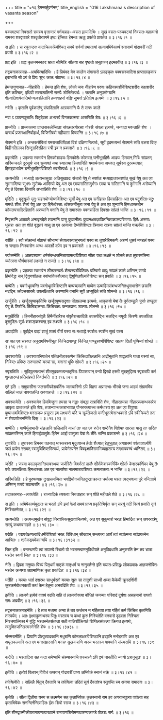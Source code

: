 +++
title = "०१६ हेमन्तर्तुवर्णनम्"
title_english = "016 Lakshmana s description of vasanta season"

+++


पञ्चवट्यां निवसतो रामस्य वृत्तान्तरं वर्णयन्नाह--वसत इत्यादिभिः । सुखं
वसतः पञ्चवट्यां निवसतः महात्मनो रामस्य शरद्व्यपारे शरदृतोरपगमे इष्टः
ईप्सितः हेमन्तः ऋतुः प्रवर्तते प्रावर्तत  ॥  ३।१६।१  ॥   

  

स इति । स रघुनन्दनः कदाचित्कस्मिंश्चित् समये शर्वर्यां प्रभातायां
सत्यामभिषेकार्थं स्नानार्थं गोदावरीं नदीं प्रययौ  ॥  ३।१६।२  ॥   

  

प्रह्व इति । प्रह्वः कृतनमस्कारः भ्राता सौमित्रिः सीतया सह पृष्ठतो
अनुव्रजन् इदमब्रवीत्  ॥  ३।१६।३  ॥   

  

तद्वचनाकारमाह--अयमित्यादिभिः । हे प्रियंवद येन कालेन संवत्सरो ऽलङ्कृतः
पक्वसस्यादिना प्राप्तालङ्कार इवाभाति सो ऽयं ते प्रियः शुभः कालः
संप्राप्तः  ॥  ३।१६।४  ॥   

  

हेमन्तगुणानाह--नीहारेति । हेमन्त इति शेषः, लोको जनः नीहारेण परुषः
कठिनस्पर्शविशिष्टशरीरः रूक्षशरीर इति कश्चित्, पृथिवी सस्यशालिनी सस्यैः
शोभितेत्यर्थः । जलानि अनुपभोग्यानि शैत्यातिशयेनातिभोग्यत्वरहितानि
हव्यवाहनो वह्निः सुभगो ऽतिप्रिय इत्यर्थः  ॥  ३।१६।५  ॥   

  

नवेति । कृतानि पूर्वकालेषु संपादितानि आग्रयणानि यैः ते सन्तः काले  

नवा ऽ ऽग्रयणपूजाभिः पितृदेवता अभ्यर्च्य विगतकल्मषा आसन्निति शेषः  ॥ 
३।१६।६  ॥   

  

प्राज्येति । प्राज्यकामाः प्राप्तसकलेप्सिताः संपन्नतरगोरसाः गोरसैः
संपन्ना इत्यर्थः, जनपदा भवन्ताति शेषः । पात्रार्थं
प्रजारक्षानिर्वाहार्थं, विजिगीषवो महीपाला विचरन्ति  ॥  ३।१६।७  ॥   

  

सेवमाने इति । अन्तकसेवितां यमराजाधिष्ठितां दिशं दक्षिणामित्यर्थः, सूर्ये
दृढमत्यन्तं सेवमाने सति उत्तरा दिक् विहीनतिलका सिन्दूरादिरहिता स्त्री इव
न प्रकाशते  ॥  ३।१६।८  ॥   

  

प्रकृत्येति । प्रकृत्या स्वभावेन हिमकोशाढ्यः हिमकोशैः कोशवत् घनीभूतहिमैः
आढ्यः हिमवान् गिरिः सांप्रतम् अस्मिन्काले दूरसूर्यः सन् सुव्यक्तं यथा
स्यात्तथा हिमवानिति यथार्थनामा अभवत् सूर्यस्य दूरस्थत्वात् हिमद्रवाभावेन
घनीभूतहिमविशिष्टो भवतीत्यर्थः  ॥  ३।१६।९  ॥   

  

अत्यन्तेति । मध्याह्ने अत्यन्तसुखः अतिसुखप्रदः संचारो येषु ते स्पर्शतः
मध्याह्नातपस्पर्शात् सुखं येषु अत एव सुभगादित्या सुभगः सुसेव्यः आदित्यो
येषु अत एव छायासलिलदुर्भगाः छाया च सलिलानि च दुर्भगानि असेव्यानि येषु ते
दिवसाः दिनानि अभवन्निति शेषः  ॥  ३।१६।१०  ॥   

  

मृद्विति । मृदुसूर्याः मृदुः सहनयोग्योष्णविशिष्टः सूर्यो येषु अत एव
सनीहाराः हिमसहिताः अत एव पटुशीताः पटुः समर्थः शीतः शैत्यं येषु अत एव
हिमैर्ध्वस्ताः ध्वंसकर्मीभूता जना येषु ते अत एव शून्यानि हिमध्वस्तत्वेन
कोमलपत्रादिरहितानि अरण्यानि वनानि येषु ते समारुताः पवनसहिता दिवसाः
सांप्रतं भान्ति  ॥  ३।१६।११  ॥   

  

निवृत्तानि आकाशे अनावृतदेशे शयनानि यासु पुष्यानीताः
पुष्यनक्षत्रज्ञापितनिशाकालपरिमाणाः हिमैः अरुणाः धूसराः अत एव शीतं
वृद्धतरं यासु ता एव आयामाः दैर्घ्यविशिष्टाः त्रियामा रात्रयः सांप्रतं
यान्ति गच्छन्ति  ॥  ३।१६।१२  ॥   

  

रवीति । रवौ संक्रान्तं संप्राप्तं सौभाग्यं सेव्यत्वरूपसुभगत्वं यस्य सः
तुषारैर्हिमकणैः अरुणं धूसरं मण्डलं यस्य स चन्द्रमाः निःश्वासेन अन्धः
आदर्शो दर्पण इव न प्रकाशते  ॥  ३।१६।१३  ॥   

  

ज्योत्स्नेति । आतपश्यामा धर्मसंबन्धजनितश्यामत्वविशिष्टा सीता यथा लक्षते
न शोभते तथा तुषारमलिना ज्योत्स्ना पौर्णमास्यां लक्ष्यते न राजते  ॥ 
३।१६।१४  ॥   

  

प्रकृत्येति । प्रकृत्या स्वभावेन शीतलस्पर्शः शैत्यस्पर्शविशिष्टः पश्चिमो
वायुः सांप्रतं काले अस्मिन् समये हिमविद्धः सन् द्विगुणशीतलः
स्वांभाविकशैत्यात् द्विगुणितशैत्यविशिष्टः सन् प्रवाति  ॥  ३।१६।१५  ॥   

  

बाष्पेति । यवगोधूमवन्ति यवगोधूमविशिष्टानि बाष्पच्छन्नानि बाष्पेण
ऊष्महिमसंबन्धजनितधूमाभासेन छन्नानि नदद्भिः क्रौञ्चसारसैः उपलक्षितानि
अरण्यानि वनानि सूर्ये अभ्युदिते सति शोभन्ते  ॥  ३।१६।१६  ॥   

  

खर्जूरेति । खर्जूरपुष्पाकृतिभिः खर्जूरपुष्पसदृशाः पीतप्रलम्बा इत्यर्थः,
आकृतयो येषां तैः पूर्णतण्डुलैः पूर्णाः तण्डुला येषु तैः शिरोभिः
किंचिदालम्बाः किंचिन्नताः कनकप्रभाः शालयः शोभन्ते  ॥  ३।१६।१७  ॥   

  

मयूखैरिति । हिमनीहारसंवृतैः हिमैर्नीहारैश्च संवृतैराच्छादितैः
उपसर्पद्भिः चलद्भिः मयूखैः किरणैः उपलक्षितः दूरमुदितः सूर्यः
शशाङ्कश्चन्द्र इव लक्ष्यते  ॥  ३।१६।१८  ॥   

  

अग्राह्येति । पूर्वाह्णेन ग्राह्यं ज्ञातुं शक्यं वीर्यं यस्य सः
मध्याह्ने स्पर्शतः स्पर्शेन सुखं यस्य  

सः अत एव संरक्तः अनुरागविषयीभूतः किंचिदापाण्डुः किंचित्
पाण्डुरवर्णविशिष्टः आतपः क्षितौ पृथिव्यां शोभते  ॥  ३।१६।१९  ॥   

  

अवश्यायेति । अवश्यायनिपातेन पतितनीहारकणेन किंचित्प्रक्लिन्नानि
आर्द्रीभूतानि शाद्वलानि घाता यस्यां सा, निविष्टः प्रविष्टः तरुणातपो
यस्यां सा, वनानां भूमिः शोभते  ॥  ३।१६।२०  ॥   

  

स्पृशन्निति । सुविपुलमत्यन्तं शीतमुदकमत्यन्ततृषितः पिपासावान् वन्यो
द्विरदो हस्ती सुखमुद्दिश्य स्पृशन्नपि करं शुण्डादण्डं प्रतिसंहरते
निवर्तयति  ॥  ३।१६।२१  ॥   

  

एते इति । समुपासीना जलसमीपदेशवर्तिनः जलचारिणो ऽपि विहगा अप्रगल्भाः भीरवो
जना आहवं संग्राममिव सलिलं जालं नावगाहन्ति अवगाहन्ते  ॥  ३।१६।२२  ॥   

  

अवश्यायेति । अवश्यायेन हिमबिन्दुना तमसा च नद्धाः संबद्धा रात्राविति
शेषः, नीहारतमसा नीहाररूपान्धकारेण आवृताः प्रातःकाले इति शेषः,
तत्रान्यान्धकाराभावात् पौनरुक्त्याच्च कर्मधारय एव अत एव विपुष्पाः
पुष्पाभावविशिष्टाः वनराजयः प्रसुप्ता इव लक्ष्यन्ते यदि च सूर्यतेजसो
मन्दीभूतत्वेनान्धकारो ऽपि स्वीक्रियते तदा न शेषप्रयोजनमिति दिक्  ॥ 
३।१६।२३  ॥   

  

बाष्पेति । बाष्पैर्धूमाभासैः संछन्नानि सलिलानि यासां ताः अत एव रुतेन
शब्देनैव विज्ञेयाः सारसा यासु ताः सरितः सांप्रतमस्मिन् काले
हिमार्द्रवालुकैः हिमेन आर्द्रा वालुका येषां तैः तीरैः भान्ति प्रकाशन्ते
 ॥  ३।१६।२४  ॥   

  

तुषारेति । तुषारस्य हिमस्य पतनात् भास्करस्य मृदुत्वाच्च हेतोः शैत्यात्
हेतुभूतात् अगाग्रस्थं पर्वताग्रवर्त्यपि जलं प्रायेण रसवत्
स्वादुविशिष्टमित्यर्थः, प्रायेणेत्यनेन विषवृक्षादिसमभिव्याहृतस्य
तदभाववत्त्वं ध्वनितम्  ॥  ३।१६।२५  ॥   

  

जरेति । जरया कालकृतान्तिमावस्थया जर्जरितैः विवर्णतां प्राप्तैः
शीर्णकेशरकर्णिकैः शीर्णाः केशरकर्णिका येषु तैः पत्रैः उपलक्षिताः
हिमध्वस्ताः अत एव नालशेषा नालमात्रावशिष्टाः कमलाकराः न भान्ति  ॥  ३।१६।२६
 ॥   

  

अस्मिन्निति । हे पुरुषव्याघ्र दुःखसमन्वितः भवद्वियोगजनितदुःखाक्रान्तः
धर्मात्मा भरतः त्वद्भक्त्या पुरे नन्दिग्रामे अस्मिन् समये तपश्चरति  ॥ 
३।१६।२७  ॥   

  

तदाकारमाह--त्यक्त्वेति । राज्यादिकं त्यक्त्वा नियताहारः सन् शीते महीतले
शेते  ॥  ३।१६।२८  ॥   

  

स इति । अभिषेकार्थमुद्यतः स भरतो ऽपि इमां वेलां समयं प्राप्य
प्रकृतिभिर्वृतः सन् सरयूं नदीं नित्यं प्रयाति नृनं निश्चितमेतत्  ॥ 
३।१६।२९  ॥   

  

अत्यन्तेति । अत्यन्तमुखेन संवृद्धः निरवधिकसुखवानित्यर्थः, अत एव सुकुमारो
भरतः हिमार्दितः सन् अपररात्रेषु सरयूं कथमवगाहते  ॥  ३।१६।३०  ॥   

  

पद्मेति । पद्मपत्रेक्षणत्वादिधर्मविशिष्टो भरतः विविधान् सौख्यान्
सन्त्यज्य आर्यं त्वां सर्वात्मना सर्वप्रयत्नेन आश्रितः ।
श्लोकद्वयमेकान्वयि  ॥  ३।१६।३१३२  ॥   

  

जित इति । वनस्थमपि त्वां तापस्ये स्थितो यो भरतस्त्वामनुविधीयते
अनुविदधाति अनुसरति तेन तव भ्रात्रा भरतेन स्वर्गो जितः  ॥  ३।१६।३३  ॥   

  

नेति । द्विपदा मनुष्याः पित्र्यं पितृधर्मं मातृकं मातृधर्मं च
नानुवर्तन्ते इति ख्यातः प्रसिद्धः लोकप्रवादः अज्ञजनोक्तिः भरतेन अन्यथा
अप्रामाणिकः कृतः प्रकटितः  ॥  ३।१६।३४  ॥   

  

भर्तेति । यस्याः भर्ता दशरथः साधुर्भरतो यस्याः सुतः सा तादृशी साध्वी
अम्बा कैकेयी क्रूरदर्शिनी क्रूरकर्मबोधनकर्त्री कथं केन हेतुना अभवदिति
शेषः  ॥  ३।१६।३५  ॥   

  

इतीति । लक्ष्मणे इत्येवं वाक्यं वदति सति तं लक्ष्मणोक्त्या बोधितं
जनन्याः परिवादं दुर्यशः असहमानो राघवो रामः अब्रवीत्  ॥  ३।१६।३६  ॥   

  

तद्वचनाकारमाहनेति । हे तात मध्यमा अम्बा ते तव कथंचन न गर्हितव्या तया
गर्हितं कर्म किंचिन्न कृतमिति तात्पर्यम् । अतः इक्ष्वाकुनाथस्य पितुः
भरतस्य च कथां कुरु निश्चितेति वनवासे दृढव्रता निश्चिता निश्चयात्मिका मे
बुद्धिः भरतस्नेहसंतप्ता सती बालिशीक्रियते शिथिलसंकल्पा क्रियत इत्यर्थः,
त्वदुक्तिजनितस्मरणेनेति शेषः  ॥  ३।१६।३७३८  ॥   

  

संस्मरामीति । प्रियाणि प्रीत्युत्पादकानि मधुराणि कोमलाक्षरविशिष्टानि
हृद्यानि मनोहराणि अत एव अमृतकल्पानि अत एव मनःप्रह्लादनानि मनसः सुखकराणि
अस्य भरतस्य वाक्यानि संस्मरामि  ॥  ३।१६।३९  ॥   

  

कदेति । भरतादिना सह कदा समेष्यामि संस्थास्यामि एकसत्त्वे ऽपि द्वयं
नास्तीति न्यायो ऽत्रानुसृतः  ॥  ३।१६।४०  ॥   

  

इतीति । इत्येवं विलपन् विविधं कथयन् गोदावरीं प्राप्य अभिषेकं स्नानं
चक्रे  ॥  ३।१६।४१  ॥   

  

तर्पयित्वेति । सलिलैः पितृ़न् दैवतानि च तर्पयित्वा उदितं सूर्यं
दैवतांश्च स्तुवन्ति स्म अनघा रामादयः  ॥  ३।१६।४२  ॥   

  

कृतेति । सीता द्वितीया यस्य स लक्ष्मणेन सह कृताभिषेकः कृतस्नानो राम इव
अगराजपुत्र्या पार्वत्या सह कृताभिषेकः सनन्दिर्नन्दिसहितः ईशः शिवो रराज
 ॥  ३।१६।४३  ॥   

  

इति श्रीमद्वाल्मीकीयरामायणव्याख्याने रामायणशिरोमणावारण्यकाण्डे षोडशः
सर्गः  ॥  ३।१६  ॥   

  

  


